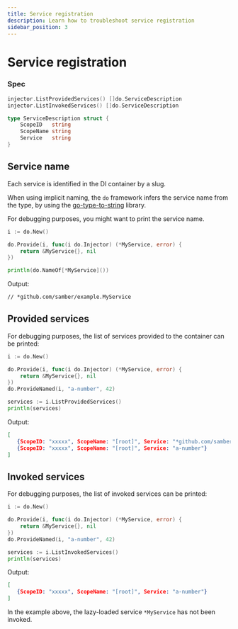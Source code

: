 ```yaml
---
title: Service registration
description: Learn how to troubleshoot service registration
sidebar_position: 3
---
```


# Service registration

### Spec

```go
injector.ListProvidedServices() []do.ServiceDescription
injector.ListInvokedServices() []do.ServiceDescription

type ServiceDescription struct {
	ScopeID   string
	ScopeName string
	Service   string
}
```

## Service name

Each service is identified in the DI container by a slug.

When using implicit naming, the `do` framework infers the service name from the type, by using the [go-type-to-string](https://github.com/samber/go-type-to-string) library.

For debugging purposes, you might want to print the service name.

```go
i := do.New()

do.Provide(i, func(i do.Injector) (*MyService, error) {
    return &MyService{}, nil
})

println(do.NameOf[*MyService]())
```

Output:

```txt
// *github.com/samber/example.MyService
```

## Provided services

For debugging purposes, the list of services provided to the container can be printed:

```go
i := do.New()

do.Provide(i, func(i do.Injector) (*MyService, error) {
    return &MyService{}, nil
})
do.ProvideNamed(i, "a-number", 42)

services := i.ListProvidedServices()
println(services)
```

Output:

```json
[
   {ScopeID: "xxxxx", ScopeName: "[root]", Service: "*github.com/samber/example.MyService"},
   {ScopeID: "xxxxx", ScopeName: "[root]", Service: "a-number"}
]
```

## Invoked services

For debugging purposes, the list of invoked services can be printed:

```go
i := do.New()

do.Provide(i, func(i do.Injector) (*MyService, error) {
    return &MyService{}, nil
})
do.ProvideNamed(i, "a-number", 42)

services := i.ListInvokedServices()
println(services)
```

Output:

```json
[
   {ScopeID: "xxxxx", ScopeName: "[root]", Service: "a-number"}
]
```

In the example above, the lazy-loaded service `*MyService` has not been invoked.

